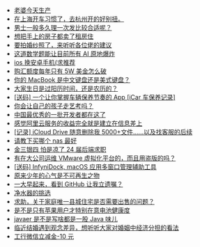 + [老婆今天生产](https://www.v2ex.com/t/1118101)
+ [在上海开车习惯了，去杭州开的好别扭。](https://www.v2ex.com/t/1117999)
+ [男士一般多久理一次发比较合适呢？](https://www.v2ex.com/t/1118023)
+ [想把手上的房子都卖了租房住](https://www.v2ex.com/t/1118024)
+ [要拍婚纱照了，来听听各位佬的建议](https://www.v2ex.com/t/1118043)
+ [这道数学题能让目前所有 AI 原地爆炸](https://www.v2ex.com/t/1118105)
+ [ios 换安卓手机(求推荐](https://www.v2ex.com/t/1117986)
+ [购汇额度每年只有 5W 美金怎么破](https://www.v2ex.com/t/1118038)
+ [你的 MacBook 是中文键盘还是美式键盘？](https://www.v2ex.com/t/1118002)
+ [大家生日是过阳历时间，还是农历的？](https://www.v2ex.com/t/1118041)
+ [[送码] 一个让你掌握车辆保养节奏的 App [iCar 车保养记录]](https://www.v2ex.com/t/1118078)
+ [你会让自己的孩子走艺考吗？](https://www.v2ex.com/t/1118074)
+ [中国最优秀的一批开发者都在这了](https://www.v2ex.com/t/1118175)
+ [感觉阿里云服务的收益完全就是建立在信息差上](https://www.v2ex.com/t/1118071)
+ [[记录] iCloud Drive 随意删除我 5000+文件……以及找客服的后续](https://www.v2ex.com/t/1118248)
+ [请教下买哪个 nas 最好](https://www.v2ex.com/t/1118189)
+ [金三银四 怕是凉了 24 届后端求职](https://www.v2ex.com/t/1118092)
+ [有在大公司运维 VMware 虚拟化平台的，而且用盗版的吗？](https://www.v2ex.com/t/1118127)
+ [[送码] InfyniDock, macOS 应用多窗口管理辅助工具](https://www.v2ex.com/t/1118106)
+ [原来少年的心气是不可再生之物](https://www.v2ex.com/t/1118116)
+ [一大早起来，看到 GitHub 让我立遗嘱？](https://www.v2ex.com/t/1118312)
+ [净水器的挑选](https://www.v2ex.com/t/1118303)
+ [求助，关于家庭唯一县城住宅是否需要出售的问题？](https://www.v2ex.com/t/1118339)
+ [是不是只有苹果用户才特别在意电池健康度](https://www.v2ex.com/t/1118352)
+ [javaer 是不是写啥都是一股 Java 味儿](https://www.v2ex.com/t/1118358)
+ [临近结婚遇到观念差异，想听听大家对婚姻中经济分担的看法](https://www.v2ex.com/t/1118412)
+ [工行微信立减金-10 元](https://www.v2ex.com/t/1118370)
